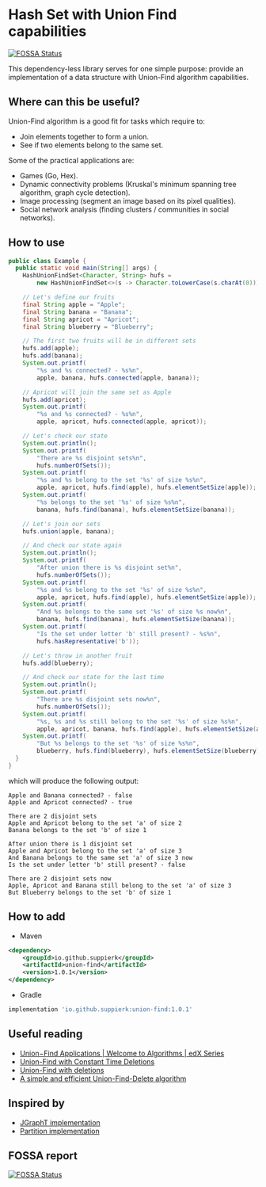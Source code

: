 # Hash Set with Union Find capabilities

[![FOSSA Status](https://app.fossa.com/api/projects/git%2Bgithub.com%2FSuppieRK%2Funion-find.svg?type=shield&issueType=license)](https://app.fossa.com/projects/git%2Bgithub.com%2FSuppieRK%2Funion-find?ref=badge_shield&issueType=license)

This dependency-less library serves for one simple purpose: provide an implementation of a data structure with Union-Find algorithm capabilities.

## Where can this be useful?

Union-Find algorithm is a good fit for tasks which require to:
- Join elements together to form a union.
- See if two elements belong to the same set.

Some of the practical applications are:
- Games (Go, Hex).
- Dynamic connectivity problems (Kruskal's minimum spanning tree algorithm, graph cycle detection).
- Image processing (segment an image based on its pixel qualities).
- Social network analysis (finding clusters / communities in social networks).

## How to use

```java
public class Example {
  public static void main(String[] args) {
    HashUnionFindSet<Character, String> hufs =
        new HashUnionFindSet<>(s -> Character.toLowerCase(s.charAt(0)));

    // Let's define our fruits
    final String apple = "Apple";
    final String banana = "Banana";
    final String apricot = "Apricot";
    final String blueberry = "Blueberry";

    // The first two fruits will be in different sets
    hufs.add(apple);
    hufs.add(banana);
    System.out.printf(
        "%s and %s connected? - %s%n", 
        apple, banana, hufs.connected(apple, banana));

    // Apricot will join the same set as Apple
    hufs.add(apricot);
    System.out.printf(
        "%s and %s connected? - %s%n", 
        apple, apricot, hufs.connected(apple, apricot));

    // Let's check our state
    System.out.println();
    System.out.printf(
        "There are %s disjoint sets%n", 
        hufs.numberOfSets());
    System.out.printf(
        "%s and %s belong to the set '%s' of size %s%n",
        apple, apricot, hufs.find(apple), hufs.elementSetSize(apple));
    System.out.printf(
        "%s belongs to the set '%s' of size %s%n",
        banana, hufs.find(banana), hufs.elementSetSize(banana));

    // Let's join our sets
    hufs.union(apple, banana);

    // And check our state again
    System.out.println();
    System.out.printf(
        "After union there is %s disjoint set%n", 
        hufs.numberOfSets());
    System.out.printf(
        "%s and %s belong to the set '%s' of size %s%n",
        apple, apricot, hufs.find(apple), hufs.elementSetSize(apple));
    System.out.printf(
        "And %s belongs to the same set '%s' of size %s now%n",
        banana, hufs.find(banana), hufs.elementSetSize(banana));
    System.out.printf(
        "Is the set under letter 'b' still present? - %s%n", 
        hufs.hasRepresentative('b'));

    // Let's throw in another fruit
    hufs.add(blueberry);

    // And check our state for the last time
    System.out.println();
    System.out.printf(
        "There are %s disjoint sets now%n", 
        hufs.numberOfSets());
    System.out.printf(
        "%s, %s and %s still belong to the set '%s' of size %s%n",
        apple, apricot, banana, hufs.find(apple), hufs.elementSetSize(apple));
    System.out.printf(
        "But %s belongs to the set '%s' of size %s%n",
        blueberry, hufs.find(blueberry), hufs.elementSetSize(blueberry));
  }
}
```

which will produce the following output:

```
Apple and Banana connected? - false
Apple and Apricot connected? - true

There are 2 disjoint sets
Apple and Apricot belong to the set 'a' of size 2
Banana belongs to the set 'b' of size 1

After union there is 1 disjoint set
Apple and Apricot belong to the set 'a' of size 3
And Banana belongs to the same set 'a' of size 3 now
Is the set under letter 'b' still present? - false

There are 2 disjoint sets now
Apple, Apricot and Banana still belong to the set 'a' of size 3
But Blueberry belongs to the set 'b' of size 1
```

## How to add

- Maven
```xml
<dependency>
    <groupId>io.github.suppierk</groupId>
    <artifactId>union-find</artifactId>
    <version>1.0.1</version>
</dependency>
```

- Gradle
```groovy
implementation 'io.github.suppierk:union-find:1.0.1'
```

## Useful reading

- [Union−Find Applications | Welcome to Algorithms | edX Series](https://youtu.be/OMxd43qB6Bg?si=ZnWuIOWQPMLafTwh)
- [Union-Find with Constant Time Deletions](https://www.cs.princeton.edu/courses/archive/fall05/cos528/handouts/Union-Find%20with%20Constant%20Time%20Deletions.pdf)
- [Union-Find with deletions](http://www.aladdin.cs.cmu.edu/papers/pdfs/y2003/uniof.pdf)
- [A simple and efficient Union-Find-Delete algorithm](https://www.sciencedirect.com/science/article/pii/S030439751000616X?ref=pdf_download&fr=RR-9&rr=86db096b1f70152a)

## Inspired by

- [JGraphT implementation](https://github.com/jgrapht/jgrapht/blob/master/jgrapht-core/src/main/java/org/jgrapht/alg/util/UnionFind.java)
- [Partition implementation](https://github.com/gstamatelat/partition/blob/master/src/main/java/gr/james/partition/UnionFindPartition.java)

## FOSSA report

[![FOSSA Status](https://app.fossa.com/api/projects/git%2Bgithub.com%2FSuppieRK%2Funion-find.svg?type=large&issueType=license)](https://app.fossa.com/projects/git%2Bgithub.com%2FSuppieRK%2Funion-find?ref=badge_large&issueType=license)
